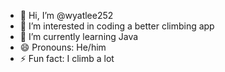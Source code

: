 - 👋 Hi, I’m @wyatlee252
- 👀 I’m interested in coding a better climbing app
- 🌱 I’m currently learning Java
- 😄 Pronouns: He/him
- ⚡ Fun fact: I climb a lot

<!---
wyatlee252/wyatlee252 is a ✨ special ✨ repository because its `README.md` (this file) appears on your GitHub profile.
You can click the Preview link to take a look at your changes.
--->
